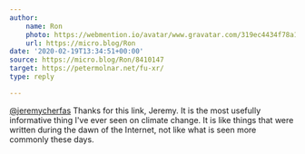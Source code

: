```yaml
---
author:
    name: Ron
    photo: https://webmention.io/avatar/www.gravatar.com/319ec4434f78a150d72c5fe543a0f577f42337f2c0f29332d36dae234b30e813.jpg
    url: https://micro.blog/Ron
date: '2020-02-19T13:34:51+00:00'
source: https://micro.blog/Ron/8410147
target: https://petermolnar.net/fu-xr/
type: reply

---
```


<p><a href="https://micro.blog/jeremycherfas">@jeremycherfas</a> Thanks for this link, Jeremy. It is the most usefully informative thing I've ever seen on climate change. It is like things that were written during the dawn of the Internet, not like what is seen more commonly these days.</p>